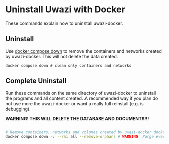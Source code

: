 # Uninstall Uwazi with Docker

These commands explain how to uninstall uwazi-docker.

## Uninstall

Use [docker compose down](https://docs.docker.com/compose/reference/down/) to
remove the containers and networks created by uwazi-docker. This will not
delete the data created.

`docker compose down # clean only containers and networks`

## Complete Uninstall

Run these commands on the same directory of uwazi-docker to uninstall the
programs and all content created. A recommended way if you plan do not use
more the uwazi-docker or want a really full reinstall (e.g. is debugging).

**WARNING! THIS WILL DELETE THE DATABASE AND DOCUMENTS!!!**

```bash

# Remove containers, networks and volumes created by uwazi-docker docker compose up
docker compose down -v --rmi all --remove-orphans # WARNING: Purge everything, even data
```
